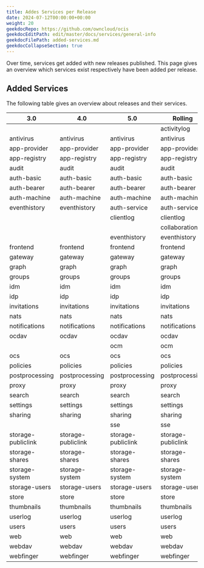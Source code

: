 ```yaml
---
title: Addes Services per Release
date: 2024-07-12T00:00:00+00:00
weight: 20
geekdocRepo: https://github.com/owncloud/ocis
geekdocEditPath: edit/master/docs/services/general-info
geekdocFilePath: added-services.md
geekdocCollapseSection: true
---
```


Over time, services get added with new releases published. This page gives an overview which services exist respectively
have been added per release.

## Added Services

The following table gives an overview about releases and their services.

| 3.0                | 4.0                | 5.0                | Rolling            |
| ------------------ | ------------------ | ------------------ | ------------------ |
|                    |                    |                    | activitylog        |
| antivirus          | antivirus          | antivirus          | antivirus          |
| app-provider       | app-provider       | app-provider       | app-provider       |
| app-registry       | app-registry       | app-registry       | app-registry       |
| audit              | audit              | audit              | audit              |
| auth-basic         | auth-basic         | auth-basic         | auth-basic         |
| auth-bearer        | auth-bearer        | auth-bearer        | auth-bearer        |
| auth-machine       | auth-machine       | auth-machine       | auth-machine       |
| eventhistory       | eventhistory       | auth-service       | auth-service       |
|                    |                    | clientlog          | clientlog          |
|                    |                    |                    | collaboration      |
|                    |                    | eventhistory       | eventhistory       |
| frontend           | frontend           | frontend           | frontend           |
| gateway            | gateway            | gateway            | gateway            |
| graph              | graph              | graph              | graph              |
| groups             | groups             | groups             | groups             |
| idm                | idm                | idm                | idm                |
| idp                | idp                | idp                | idp                |
| invitations        | invitations        | invitations        | invitations        |
| nats               | nats               | nats               | nats               |
| notifications      | notifications      | notifications      | notifications      |
| ocdav              | ocdav              | ocdav              | ocdav              |
|                    |                    | ocm                | ocm                |
| ocs                | ocs                | ocs                | ocs                |
| policies           | policies           | policies           | policies           |
| postprocessing     | postprocessing     | postprocessing     | postprocessing     |
| proxy              | proxy              | proxy              | proxy              |
| search             | search             | search             | search             |
| settings           | settings           | settings           | settings           |
| sharing            | sharing            | sharing            | sharing            |
|                    |                    | sse                | sse                |
| storage-publiclink | storage-publiclink | storage-publiclink | storage-publiclink |
| storage-shares     | storage-shares     | storage-shares     | storage-shares     |
| storage-system     | storage-system     | storage-system     | storage-system     |
| storage-users      | storage-users      | storage-users      | storage-users      |
| store              | store              | store              | store              |
| thumbnails         | thumbnails         | thumbnails         | thumbnails         |
| userlog            | userlog            | userlog            | userlog            |
| users              | users              | users              | users              |
| web                | web                | web                | web                |
| webdav             | webdav             | webdav             | webdav             |
| webfinger          | webfinger          | webfinger          | webfinger          |
